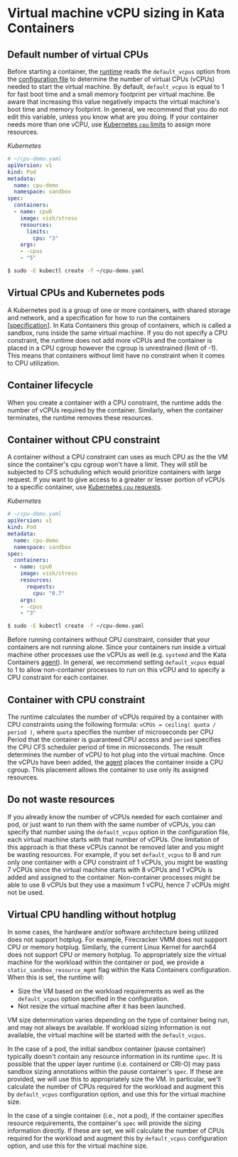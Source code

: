 # Virtual machine vCPU sizing in Kata Containers

## Default number of virtual CPUs

Before starting a container, the [runtime][4] reads the `default_vcpus` option
from the [configuration file][5] to determine the number of virtual CPUs
(vCPUs) needed to start the virtual machine. By default, `default_vcpus` is
equal to 1 for fast boot time and a small memory footprint per virtual machine.
Be aware that increasing this value negatively impacts the virtual machine's
boot time and memory footprint.
In general, we recommend that you do not edit this variable, unless you know
what are you doing. If your container needs more than one vCPU, use
[Kubernetes `cpu` limits][1] to assign more resources.

*Kubernetes*

```yaml
# ~/cpu-demo.yaml
apiVersion: v1
kind: Pod
metadata:
  name: cpu-demo
  namespace: sandbox
spec:
  containers:
  - name: cpu0
    image: vish/stress
    resources:
      limits:
        cpu: "3"
    args:
    - -cpus
    - "5"
```

```sh
$ sudo -E kubectl create -f ~/cpu-demo.yaml
```

## Virtual CPUs and Kubernetes pods

A Kubernetes pod is a group of one or more containers, with shared storage and
network, and a specification for how to run the containers [[specification][2]].
In Kata Containers this group of containers, which is called a sandbox, runs inside
the same virtual machine. If you do not specify a CPU constraint, the runtime does
not add more vCPUs and the container is placed in a CPU cgroup however the cgroup
is unrestrained (limit of -1). This means that containers without limit have 
no constraint when it comes to CPU utilization.

## Container lifecycle

When you create a container with a CPU constraint, the runtime adds the
number of vCPUs required by the container. Similarly, when the container terminates,
the runtime removes these resources.

## Container without CPU constraint

A container without a CPU constraint can uses as much CPU as the the VM since 
the container's cpu cgroup won't have a limit. They will still be subjected to
CFS schuduling which would prioritize containers with large request. If you want
to give access to a greater or lesser portion of vCPUs to a specific container,
use [Kubernetes `cpu` requests][1].

*Kubernetes*

```yaml
# ~/cpu-demo.yaml
apiVersion: v1
kind: Pod
metadata:
  name: cpu-demo
  namespace: sandbox
spec:
  containers:
  - name: cpu0
    image: vish/stress
    resources:
      requests:
        cpu: "0.7"
    args:
    - -cpus
    - "3"
```

```sh
$ sudo -E kubectl create -f ~/cpu-demo.yaml
```

Before running containers without CPU constraint, consider that your containers
are not running alone. Since your containers run inside a virtual machine other
processes use the vCPUs as well (e.g. `systemd` and the Kata Containers
[agent][3]). In general, we recommend setting `default_vcpus` equal to 1 to
allow non-container processes to run on this vCPU and to specify a CPU
constraint for each container.

## Container with CPU constraint

The runtime calculates the number of vCPUs required by a container with CPU
constraints using the following formula: `vCPUs = ceiling( quota / period )`, where
`quota` specifies the number of microseconds per CPU Period that the container is
guaranteed CPU access and `period` specifies the CPU CFS scheduler period of time
in microseconds. The result determines the number of vCPU to hot plug into the
virtual machine. Once the vCPUs have been added, the [agent][3] places the
container inside a CPU cgroup. This placement allows the container to use only
its assigned resources.

## Do not waste resources

If you already know the number of vCPUs needed for each container and pod, or
just want to run them with the same number of vCPUs, you can specify that
number using the `default_vcpus` option in the configuration file, each virtual
machine starts with that number of vCPUs. One limitation of this approach is
that these vCPUs cannot be removed later and you might be wasting
resources. For example, if you set `default_vcpus` to 8 and run only one
container with a CPU constraint of 1 vCPUs, you might be wasting 7 vCPUs since
the virtual machine starts with 8 vCPUs and 1 vCPUs is added and assigned
to the container. Non-container processes might be able to use 8 vCPUs but they
use a maximum 1 vCPU, hence 7 vCPUs might not be used.

## Virtual CPU handling without hotplug

In some cases, the hardware and/or software architecture being utilized does not support
hotplug. For example, Firecracker VMM does not support CPU or memory hotplug. Similarly,
the current Linux Kernel for aarch64 does not support CPU or memory hotplug. To appropriately
size the virtual machine for the workload within the container or pod, we provide a `static_sandbox_resource_mgmt`
flag within the Kata Containers configuration. When this is set, the runtime will:
 - Size the VM based on the workload requirements as well as the `default_vcpus` option specified in the configuration.
 - Not resize the virtual machine after it has been launched.

VM size determination varies depending on the type of container being run, and may not always
be available. If workload sizing information is not available, the virtual machine will be started with the
`default_vcpus`.

In the case of a pod, the initial sandbox container (pause container) typically doesn't contain any resource
information in its runtime `spec`. It is possible that the upper layer runtime
(i.e. containerd or CRI-O) may pass sandbox sizing annotations within the pause container's
`spec`. If these are provided, we will use this to appropriately size the VM. In particular,
we'll calculate the number of CPUs required for the workload and augment this by `default_vcpus`
configuration option, and use this for the virtual machine size.

In the case of a single container (i.e., not a pod), if the container specifies resource requirements,
the container's `spec` will provide the sizing information directly. If these are set, we will
calculate the number of CPUs required for the workload and augment this by `default_vcpus`
configuration option, and use this for the virtual machine size.

[1]: https://kubernetes.io/docs/tasks/configure-pod-container/assign-cpu-resource
[2]: https://kubernetes.io/docs/concepts/workloads/pods/pod/
[3]: ../../src/agent
[4]: ../../src/runtime
[5]: ../../src/runtime/README.md#configuration
